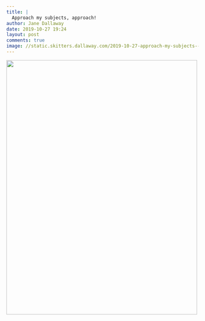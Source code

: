 ```yaml
---
title: |
  Approach my subjects, approach!
author: Jane Dallaway
date: 2019-10-27 19:24
layout: post
comments: true
image: //static.skitters.dallaway.com/2019-10-27-approach-my-subjects--approach-thumb-1-IMG-0074.JPG
---
```


<div>
        <a href="//static.skitters.dallaway.com/2019-10-27-approach-my-subjects--approach-fullsize-1-IMG-0074.JPG">
          <img src="//static.skitters.dallaway.com/2019-10-27-approach-my-subjects--approach-thumb-1-IMG-0074.JPG" width="500" height="667"/>
        </a>
      </div>


  
      